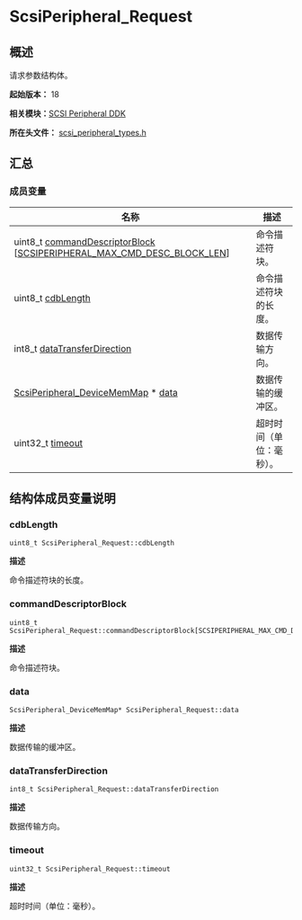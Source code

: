 # ScsiPeripheral_Request


## 概述

请求参数结构体。

**起始版本：** 18

**相关模块：**[SCSI Peripheral DDK](_s_c_s_i.md)

**所在头文件：** [scsi_peripheral_types.h](scsi__peripheral__types_8h.md)


## 汇总


### 成员变量

| 名称 | 描述 | 
| -------- | -------- |
| uint8_t [commandDescriptorBlock](#commanddescriptorblock) [[SCSIPERIPHERAL_MAX_CMD_DESC_BLOCK_LEN](_s_c_s_i.md#scsiperipheral_max_cmd_desc_block_len)] | 命令描述符块。 | 
| uint8_t [cdbLength](#cdblength) | 命令描述符块的长度。 | 
| int8_t [dataTransferDirection](#datatransferdirection) | 数据传输方向。 | 
| [ScsiPeripheral_DeviceMemMap](_scsi_peripheral___device_mem_map.md) \* [data](#data) | 数据传输的缓冲区。 | 
| uint32_t [timeout](#timeout) | 超时时间（单位：毫秒）。 | 


## 结构体成员变量说明


### cdbLength

```
uint8_t ScsiPeripheral_Request::cdbLength
```

**描述**

命令描述符块的长度。


### commandDescriptorBlock

```
uint8_t ScsiPeripheral_Request::commandDescriptorBlock[SCSIPERIPHERAL_MAX_CMD_DESC_BLOCK_LEN]
```

**描述**

命令描述符块。


### data

```
ScsiPeripheral_DeviceMemMap* ScsiPeripheral_Request::data
```

**描述**

数据传输的缓冲区。


### dataTransferDirection

```
int8_t ScsiPeripheral_Request::dataTransferDirection
```

**描述**

数据传输方向。


### timeout

```
uint32_t ScsiPeripheral_Request::timeout
```

**描述**

超时时间（单位：毫秒）。
